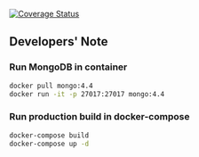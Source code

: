 [![Coverage Status](https://coveralls.io/repos/github/KengoTODA/test-backend/badge.svg?branch=master)](https://coveralls.io/github/KengoTODA/test-backend?branch=master)

## Developers' Note

### Run MongoDB in container

```sh
docker pull mongo:4.4
docker run -it -p 27017:27017 mongo:4.4
```

### Run production build in docker-compose

```sh
docker-compose build
docker-compose up -d
```
